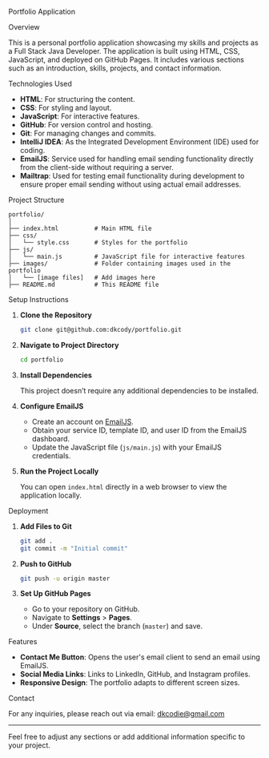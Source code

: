 Portfolio Application

Overview

This is a personal portfolio application showcasing my skills and projects as a Full Stack Java Developer. 
The application is built using HTML, CSS, JavaScript, and deployed on GitHub Pages. 
It includes various sections such as an introduction, skills, projects, and contact information.

Technologies Used

- **HTML**: For structuring the content.
- **CSS**: For styling and layout.
- **JavaScript**: For interactive features.
- **GitHub**: For version control and hosting.
- **Git**: For managing changes and commits.
- **IntelliJ IDEA**: As the Integrated Development Environment (IDE) used for coding.
- **EmailJS**: Service used for handling email sending functionality directly from the client-side without requiring a server.
- **Mailtrap**: Used for testing email functionality during development to ensure proper email sending without using actual email addresses.

Project Structure

```
portfolio/
│
├── index.html          # Main HTML file
├── css/
│   └── style.css       # Styles for the portfolio
├── js/
│   └── main.js         # JavaScript file for interactive features
├── images/             # Folder containing images used in the portfolio
│   └── [image files]   # Add images here
├── README.md           # This README file

```

Setup Instructions

1. **Clone the Repository**

   ```bash
   git clone git@github.com:dkcody/portfolio.git
   ```

2. **Navigate to Project Directory**

   ```bash
   cd portfolio
   ```

3. **Install Dependencies**

   This project doesn’t require any additional dependencies to be installed.

4. **Configure EmailJS**

   - Create an account on [EmailJS](https://www.emailjs.com/).
   - Obtain your service ID, template ID, and user ID from the EmailJS dashboard.
   - Update the JavaScript file (`js/main.js`) with your EmailJS credentials.

5. **Run the Project Locally**

   You can open `index.html` directly in a web browser to view the application locally.

Deployment

1. **Add Files to Git**

   ```bash
   git add .
   git commit -m "Initial commit"
   ```

2. **Push to GitHub**

   ```bash
   git push -u origin master
   ```

3. **Set Up GitHub Pages**

   - Go to your repository on GitHub.
   - Navigate to **Settings** > **Pages**.
   - Under **Source**, select the branch (`master`) and save.

Features

- **Contact Me Button**: Opens the user's email client to send an email using EmailJS.
- **Social Media Links**: Links to LinkedIn, GitHub, and Instagram profiles.
- **Responsive Design**: The portfolio adapts to different screen sizes.

Contact

For any inquiries, please reach out via email: [dkcodie@gmail.com](mailto:dkcodie@gmail.com)

---

Feel free to adjust any sections or add additional information specific to your project.
